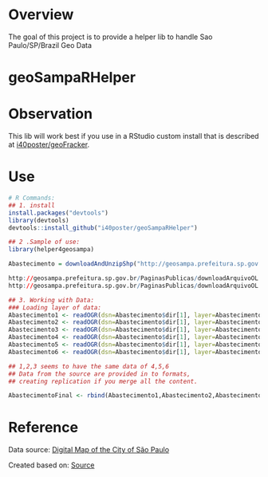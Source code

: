 # Overview
The goal of this project is to provide a helper lib to handle Sao Paulo/SP/Brazil Geo Data

# geoSampaRHelper

# Observation

This lib will work best if you use in a RStudio custom install that is  described at [i40poster/geoFracker](https://github.com/i40poster/geoFracker).

# Use

```R
# R Commands:
## 1. install
install.packages("devtools")
library(devtools)
devtools::install_github("i40poster/geoSampaRHelper")

## 2 .Sample of use:
library(helper4geosampa)

Abastecimento = downloadAndUnzipShp("http://geosampa.prefeitura.sp.gov.br/PaginasPublicas/downloadArquivoOL.aspx?orig=DownloadCamadas&arq=03_Equipamentos%5C%5CAbastecimento%5C%5CShapefile%5C%5CEQUIPAMENTOS_SHP_TEMA_ABASTECIMENTO&arqTipo=Shapefile")

http://geosampa.prefeitura.sp.gov.br/PaginasPublicas/downloadArquivoOL.aspx?orig=DownloadCamadas&arq=03_Equipamentos%5C%5CAbastecimento%5C%5CShapefile%5C%5Cequipamento_abastecimento&arqTipo=Shapefile
http://geosampa.prefeitura.sp.gov.br/PaginasPublicas/downloadArquivoOL.aspx?orig=DownloadCamadas&arq=03_Equipamentos%5C%5CAbastecimento%5C%5CShapefile%5C%5CEQUIPAMENTOS_SHP_TEMA_ABASTECIMENTO&arqTipo=Shapefile

## 3. Working with Data:
### Loading layer of data:
Abastecimento1 <- readOGR(dsn=Abastecimento$dir[1], layer=Abastecimento$shapeclass[1])
Abastecimento2 <- readOGR(dsn=Abastecimento$dir[1], layer=Abastecimento$shapeclass[2])
Abastecimento3 <- readOGR(dsn=Abastecimento$dir[1], layer=Abastecimento$shapeclass[3])
Abastecimento4 <- readOGR(dsn=Abastecimento$dir[1], layer=Abastecimento$shapeclass[4])
Abastecimento5 <- readOGR(dsn=Abastecimento$dir[1], layer=Abastecimento$shapeclass[5])
Abastecimento6 <- readOGR(dsn=Abastecimento$dir[1], layer=Abastecimento$shapeclass[6])

## 1,2,3 seems to have the same data of 4,5,6
## Data from the source are provided in to formats,
## creating replication if you merge all the content.

AbastecimentoFinal <- rbind(Abastecimento1,Abastecimento2,Abastecimento3)


```

# Reference

Data source: [Digital Map of the City of São Paulo](http://geosampa.prefeitura.sp.gov.br/PaginasPublicas/_SBC.aspx)

Created based on: [Source](https://hilaryparker.com/2014/04/29/writing-an-r-package-from-scratch/)
